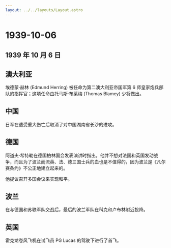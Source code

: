 ```yaml
---
layout: ../../layouts/Layout.astro
---
```


# 1939-10-06

## 1939 年 10 月 6 日

## 澳大利亚

埃德蒙·赫林 (Edmund Herring) 被任命为第二澳大利亚帝国军第 6
师皇家炮兵部队的指挥官；这项任命由托马斯·布莱梅 (Thomas Blamey)
少将做出。

## 中国

日军在遭受重大伤亡后取消了对中国湖南省长沙的进攻。

## 德国

阿道夫·希特勒在德国柏林国会发表演讲时指出，他并不想对法国和英国发动战争，而且为了波兰而流英、法、德三国士兵的血也是不值得的，因为波兰是《凡尔赛条约》不公正地建立起来的。

他提议召开多国会议来实现和平。

## 波兰

在与德国和苏联军队交战后，最后的波兰军队在科克和卢布林附近投降。

## 英国

霍克龙卷风飞机在试飞员 PG Lucas 的驾驶下进行了首飞。